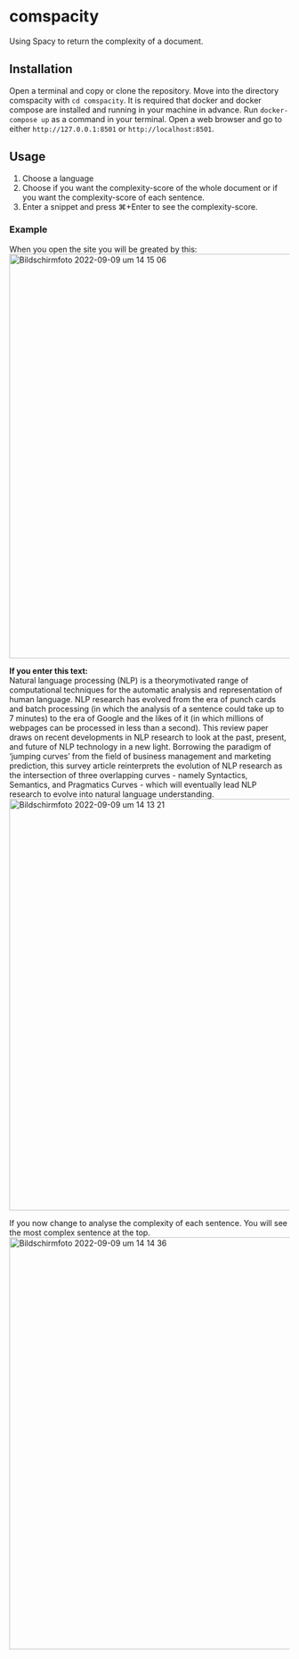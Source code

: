 # comspacity
Using Spacy to return the complexity of a document.
## Installation
Open a terminal and copy or clone the repository. Move into the directory comspacity with `cd comspacity`. It is required that docker and docker compose are installed and running in your machine in advance. Run `docker-compose up` as a command in your terminal. Open a web browser and go to either `http://127.0.0.1:8501` or `http://localhost:8501`.
## Usage
1. Choose a language
2. Choose if you want the complexity-score of the whole document or if you want the complexity-score of each sentence.
3. Enter a snippet and press ⌘+Enter to see the complexity-score.
### Example
When you open the site you will be greated by this:
<img width="725" alt="Bildschirmfoto 2022-09-09 um 14 15 06" src="https://user-images.githubusercontent.com/41857601/189454833-35290d0f-5a70-4586-9947-b46feb0ad5be.png">

**If you enter this text:**\
Natural language processing (NLP) is a theorymotivated range of computational techniques for the automatic analysis and representation of human language. NLP research has evolved from the era of punch cards and batch processing (in which the analysis of a sentence could take up to 7 minutes) to the era of Google and the likes of it (in which millions of webpages can be processed in less than a second). This review paper draws on recent developments in NLP research to look at the past, present, and future of NLP technology in a new light. Borrowing the paradigm of ‘jumping curves’ from the field of business management and marketing prediction, this survey article reinterprets the evolution of NLP research as the intersection of three overlapping curves - namely Syntactics, Semantics, and Pragmatics Curves - which will eventually lead NLP research to evolve into natural language understanding.
<img width="738" alt="Bildschirmfoto 2022-09-09 um 14 13 21" src="https://user-images.githubusercontent.com/41857601/189454746-4a5c5f7e-eb9e-4940-bc99-b1d40e6a67e7.png">

If you now change to analyse the complexity of each sentence. You will see the most complex sentence at the top. \
<img width="739" alt="Bildschirmfoto 2022-09-09 um 14 14 36" src="https://user-images.githubusercontent.com/41857601/189454854-9c76934e-82cc-480d-9c11-7636be53e83c.png">
